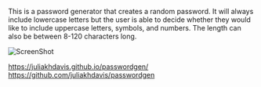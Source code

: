 This is a password generator that creates a random password. It will always include lowercase letters but the user is able to decide whether they would like to include uppercase letters, symbols, and numbers. The length can also be between 8-120 characters long.

![ScreenShot](Screenshot.png>)

https://juliakhdavis.github.io/passwordgen/
https://github.com/juliakhdavis/passwordgen
